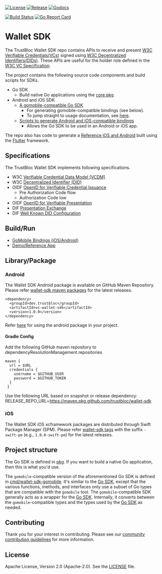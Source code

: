 [![License](https://img.shields.io/badge/License-Apache%202.0-blue.svg)](https://raw.githubusercontent.com/trustbloc/agent-sdk/main/LICENSE)
[![Release](https://img.shields.io/github/release/trustbloc/wallet-sdk.svg?style=flat-square)](https://github.com/trustbloc/wallet-sdk/releases/latest)
[![Godocs](https://img.shields.io/badge/godoc-reference-blue.svg)](https://godoc.org/github.com/trustbloc/wallet-sdk)

[![Build Status](https://github.com/trustbloc/wallet-sdk/actions/workflows/build.yml/badge.svg?branch=main)](https://github.com/trustbloc/wallet-sdk/actions/workflows/build.yml)
[![Go Report Card](https://goreportcard.com/badge/github.com/trustbloc/wallet-sdk)](https://goreportcard.com/report/github.com/trustbloc/wallet-sdk)


# Wallet SDK

The TrustBloc Wallet SDK repo contains APIs to receive and present [W3C Verifiable Credentials(VCs)](https://www.w3.org/TR/vc-data-model/) 
signed using [W3C Decentralized Identifiers(DIDs)](https://www.w3.org/TR/did-core/). These APIs are useful for the holder 
role defined in the [W3C VC Specification](https://www.w3.org/TR/vc-data-model/#dfn-holders).

The project contains the following source code components and build scripts for SDKs.
- Go SDK
  - Build native Go applications using the [core pkg](pkg).
- Android and iOS SDK
  - [A gomobile-compatible Go SDK](cmd/wallet-sdk-gomobile)
    - For generating gomobile-compatible bindings (see below).
    - To jump straight to usage documentation, see [here](cmd/wallet-sdk-gomobile/docs/usage.md).
  - [Scripts to generate Android and iOS-compatible bindings](cmd/wallet-sdk-gomobile/README.md)
    - Allows the Go SDK to be used in an Android or iOS app.

The repo also has code to generate a [Reference iOS and Android](demo/app/) built using the [Flutter](https://flutter.dev/) framework.

## Specifications

The TrustBloc Wallet SDK implements following specifications.
- W3C [Verifiable Credential Data Model (VCDM)](https://www.w3.org/TR/vc-data-model/)
- W3C [Decentralized Identifier (DID)](https://www.w3.org/TR/did-core/)
- OIDF [OpenID for Verifiable Credential Issuance](https://openid.net/specs/openid-4-verifiable-credential-issuance-1_0.html)
  - Pre Authorization Code flow
  - Authorization Code low
- OIDF [OpenID for Verifiable Presentation](https://openid.net/specs/openid-4-verifiable-presentations-1_0.html)
- DIF [Presentation Exchange](https://identity.foundation/presentation-exchange/)
- DIF [Well Known DID Configuration](https://identity.foundation/.well-known/resources/did-configuration/)

## Build/Run
- [GoMobile Bindings (iOS/Android)](cmd/wallet-sdk-gomobile/README.md)
- [Demo/Reference App](demo/app/README.md)

## Library/Package

### Android
The Wallet SDK Android package is available on GitHub Maven Repository. Please refer 
[wallet-sdk maven packages](https://github.com/trustbloc/wallet-sdk/packages/1769347) for the latest releases.

```
<dependency>
  <groupId>dev.trustbloc</groupId>
  <artifactId>vc-wallet-sdk</artifactId>
  <version>1.0.0</version>
</dependency>
```

Refer [here](./cmd/wallet-sdk-gomobile/README.md#helpful-tips) for using the android package in your project.

#### Gradle Config

Add the following GitHub maven repository to dependencyResolutionManagement.repositories
```
maven {
  url = $URL
  credentials {
    username = $GITHUB_USER
    password = $GITHUB_TOKEN
  }
 }
```

Use the following URL based on snapshot or release dependency:
RELEASE_REPO_URL=https://maven.pkg.github.com/trustbloc/wallet-sdk

### iOS
The Wallet SDK iOS xcframework packages are distributed through Swift Package Manager (SPM). Please refer
[wallet-sdk tags](https://github.com/trustbloc/wallet-sdk/tags) with the suffix `-swift-pm` (e.g., `1.0.0-swift-pm`) for the
latest releases.


## Project structure

The Go SDK is defined in [pkg](pkg). If you want to build a native Go application, then this is what you'd use.

The `gomobile`-compatible version of the aforementioned Go SDK is defined in [cmd/wallet-sdk-gomobile](cmd/wallet-sdk-gomobile). It's similar to the [Go SDK](pkg), except that the various functions, methods, and interfaces only use a subset of Go types that are compatible with the `gomobile` tool. The `gomobile`-compatible SDK generally acts as a wrapper for the [Go SDK](pkg). Internally, it converts between the `gomobile`-compatible types and the types used by the [Go SDK](pkg) as needed.

## Contributing
Thank you for your interest in contributing. Please see our
[community contribution guidelines](https://github.com/trustbloc/community/blob/main/CONTRIBUTING.md) for more information.

## License
Apache License, Version 2.0 (Apache-2.0). See the [LICENSE](LICENSE) file.
